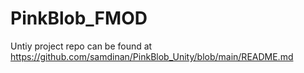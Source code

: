 # PinkBlob_FMOD
Untiy project repo can be found at https://github.com/samdinan/PinkBlob_Unity/blob/main/README.md
